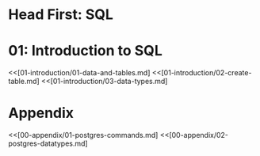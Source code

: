 # Head First: SQL

# 01: Introduction to SQL
<<[01-introduction/01-data-and-tables.md]
<<[01-introduction/02-create-table.md]
<<[01-introduction/03-data-types.md]

# Appendix
<!-- <<[00-appendix/00-todo.md] -->
<<[00-appendix/01-postgres-commands.md]
<<[00-appendix/02-postgres-datatypes.md]

